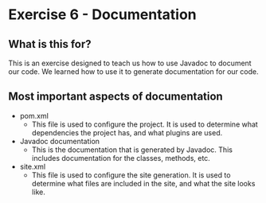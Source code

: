 # Exercise 6 - Documentation

## What is this for?

This is an exercise designed to teach us how to use Javadoc to document our code. We learned how to use it to generate documentation for our code.

## Most important aspects of documentation

- pom.xml
   - This file is used to configure the project. It is used to determine what dependencies the project has, and what plugins are used.
- Javadoc documentation
   - This is the documentation that is generated by Javadoc. This includes documentation for the classes, methods, etc.
- site.xml
    - This file is used to configure the site generation. It is used to determine what files are included in the site, and what the site looks like.